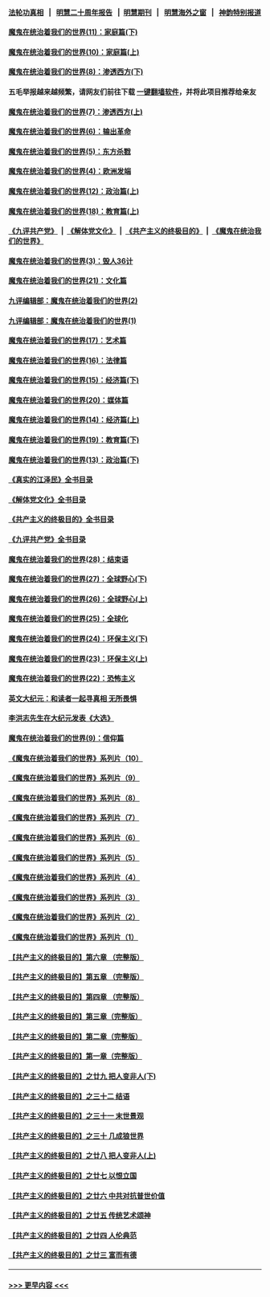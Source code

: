 #### [法轮功真相](https://github.com/gfw-breaker/truth/blob/master/README.md?t=0) &nbsp;&nbsp;|&nbsp;&nbsp; [明慧二十周年报告](https://github.com/gfw-breaker/mh-reports/blob/master/README.md?t=0) &nbsp;&nbsp;|&nbsp;&nbsp;[明慧期刊](https://github.com/gfw-breaker/mh-qikan) &nbsp;&nbsp;|&nbsp;&nbsp; [明慧海外之窗](https://github.com/gfw-breaker/mh-news/blob/master/README.md?t=0) &nbsp;&nbsp;|&nbsp;&nbsp; [神韵特别报道](https://github.com/gfw-breaker/mh-news/blob/master/shenyun.md?t=0)
#### [魔鬼在统治着我们的世界(11)：家庭篇(下)](../pages/nsc422/n10440961.md?t=01180643) 
#### [魔鬼在统治着我们的世界(10)：家庭篇(上)](../pages/nsc422/n10435448.md?t=01180643) 
#### [魔鬼在统治着我们的世界(8)：渗透西方(下)](../pages/nsc422/n10429603.md?t=01180643) 
#### 五毛举报越来越频繁，请网友们前往下载 [一键翻墙软件](https://github.com/gfw-breaker/ssr-accounts)，并将此项目推荐给亲友
#### [魔鬼在统治着我们的世界(7)：渗透西方(上)](../pages/nsc422/n10426013.md?t=01180643) 
#### [魔鬼在统治着我们的世界(6)：输出革命](../pages/nsc422/n10421536.md?t=01180643) 
#### [魔鬼在统治着我们的世界(5)：东方杀戮](../pages/nsc422/n10417707.md?t=01180643) 
#### [魔鬼在统治着我们的世界(4)：欧洲发端](../pages/nsc422/n10414890.md?t=01180643) 
#### [魔鬼在统治着我们的世界(12)：政治篇(上)](../pages/nsc422/n10444576.md?t=01180643) 
#### [魔鬼在统治着我们的世界(18)：教育篇(上)](../pages/nsc422/n10526970.md?t=01180643) 
#### [《九评共产党》](https://github.com/begood0513/9ping.md/blob/master/README.md) &nbsp;|&nbsp; [《解体党文化》](../../../../jtdwh.md/blob/master/README.md)  &nbsp;|&nbsp; [《共产主义的终极目的》](../../../../gczydzjmd.md/blob/master/README.md) &nbsp;|&nbsp; [《魔鬼在统治我们的世界》](../../../../mgztzwmdsj.md/blob/master/README.md) 
#### [魔鬼在统治着我们的世界(3)：毁人36计](../pages/nsc422/n10411583.md?t=01180643) 
#### [魔鬼在统治着我们的世界(21)：文化篇](../pages/nsc422/n10597706.md?t=01180643) 
#### [九评编辑部：魔鬼在统治着我们的世界(2)](../pages/nsc422/n10410036.md?t=01180643) 
#### [九评编辑部：魔鬼在统治着我们的世界(1)](../pages/nsc422/n10406825.md?t=01180643) 
#### [魔鬼在统治着我们的世界(17)：艺术篇](../pages/nsc422/n10499093.md?t=01180643) 
#### [魔鬼在统治着我们的世界(16)：法律篇](../pages/nsc422/n10485969.md?t=01180643) 
#### [魔鬼在统治着我们的世界(15)：经济篇(下)](../pages/nsc422/n10469975.md?t=01180643) 
#### [魔鬼在统治着我们的世界(20)：媒体篇](../pages/nsc422/n10586579.md?t=01180643) 
#### [魔鬼在统治着我们的世界(14)：经济篇(上)](../pages/nsc422/n10457370.md?t=01180643) 
#### [魔鬼在统治着我们的世界(19)：教育篇(下)](../pages/nsc422/n10564808.md?t=01180643) 
#### [魔鬼在统治着我们的世界(13)：政治篇(下)](../pages/nsc422/n10448270.md?t=01180643) 
#### [《真实的江泽民》全书目录](../pages/nsc422/n13721399.md?t=01180643) 
#### [《解体党文化》全书目录](../pages/nsc422/n13721157.md?t=01180643) 
#### [《共产主义的终极目的》全书目录](../pages/nsc422/n13721048.md?t=01180643) 
#### [《九评共产党》全书目录](../pages/nsc422/n13708085.md?t=01180643) 
#### [魔鬼在统治着我们的世界(28)：结束语](../pages/nsc422/n10936246.md?t=01180643) 
#### [魔鬼在统治着我们的世界(27)：全球野心(下)](../pages/nsc422/n10928319.md?t=01180643) 
#### [魔鬼在统治着我们的世界(26)：全球野心(上)](../pages/nsc422/n10900318.md?t=01180643) 
#### [魔鬼在统治着我们的世界(25)：全球化](../pages/nsc422/n10788205.md?t=01180643) 
#### [魔鬼在统治着我们的世界(24)：环保主义(下)](../pages/nsc422/n10695307.md?t=01180643) 
#### [魔鬼在统治着我们的世界(23)：环保主义(上)](../pages/nsc422/n10688613.md?t=01180643) 
#### [魔鬼在统治着我们的世界(22)：恐怖主义](../pages/nsc422/n10614727.md?t=01180643) 
#### [英文大纪元：和读者一起寻真相 无所畏惧](../pages/nsc422/n12542027.md?t=01180643) 
#### [李洪志先生在大纪元发表《大选》](../pages/nsc422/n12534746.md?t=01180643) 
#### [魔鬼在统治着我们的世界(9)：信仰篇](../pages/nsc422/n10432159.md?t=01180643) 
#### [《魔鬼在统治着我们的世界》系列片（10）](../pages/nsc422/n12292670.md?t=01180643) 
#### [《魔鬼在统治着我们的世界》系列片（9）](../pages/nsc422/n12290859.md?t=01180643) 
#### [《魔鬼在统治着我们的世界》系列片（8）](../pages/nsc422/n12287445.md?t=01180643) 
#### [《魔鬼在统治着我们的世界》系列片（7）](../pages/nsc422/n12283425.md?t=01180643) 
#### [《魔鬼在统治着我们的世界》系列片（6）](../pages/nsc422/n12282314.md?t=01180643) 
#### [《魔鬼在统治着我们的世界》系列片（5）](../pages/nsc422/n12281419.md?t=01180643) 
#### [《魔鬼在统治着我们的世界》系列片（4）](../pages/nsc422/n12274024.md?t=01180643) 
#### [《魔鬼在统治着我们的世界》系列片（3）](../pages/nsc422/n12271322.md?t=01180643) 
#### [《魔鬼在统治着我们的世界》系列片（2）](../pages/nsc422/n12269049.md?t=01180643) 
#### [《魔鬼在统治着我们的世界》系列片（1）](../pages/nsc422/n12267575.md?t=01180643) 
#### [【共产主义的终极目的】第六章 （完整版）](../pages/nsc422/n11428913.md?t=01180643) 
#### [【共产主义的终极目的】第五章 （完整版）](../pages/nsc422/n11428912.md?t=01180643) 
#### [【共产主义的终极目的】第四章 （完整版）](../pages/nsc422/n11428907.md?t=01180643) 
#### [【共产主义的终极目的】第三章（完整版）](../pages/nsc422/n11428848.md?t=01180643) 
#### [【共产主义的终极目的】第二章（完整版）](../pages/nsc422/n11428831.md?t=01180643) 
#### [【共产主义的终极目的】第一章（完整版）](../pages/nsc422/n11417651.md?t=01180643) 
#### [【共产主义的终极目的】之廿九 把人变非人(下)](../pages/nsc422/n11344140.md?t=01180643) 
#### [【共产主义的终极目的】之三十二 结语](../pages/nsc422/n11360535.md?t=01180643) 
#### [【共产主义的终极目的】之三十一 末世景观](../pages/nsc422/n11351129.md?t=01180643) 
#### [【共产主义的终极目的】之三十 几成狼世界](../pages/nsc422/n11348280.md?t=01180643) 
#### [【共产主义的终极目的】之廿八 把人变非人(上)](../pages/nsc422/n11340492.md?t=01180643) 
#### [【共产主义的终极目的】之廿七 以恨立国](../pages/nsc422/n11336944.md?t=01180643) 
#### [【共产主义的终极目的】之廿六 中共对抗普世价值](../pages/nsc422/n11324785.md?t=01180643) 
#### [【共产主义的终极目的】之廿五 传统艺术颂神](../pages/nsc422/n11296396.md?t=01180643) 
#### [【共产主义的终极目的】之廿四 人伦典范](../pages/nsc422/n11296397.md?t=01180643) 
#### [【共产主义的终极目的】之廿三 富而有德](../pages/nsc422/n11283598.md?t=01180643) 

----
#### [ >>> 更早内容 <<< ](../indexes/nsc422-earlier.md)
